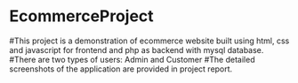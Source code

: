 # EcommerceProject
#This project is a demonstration of ecommerce website built using html, css and javascript for frontend and php as backend with mysql database.
#There are two types of users: Admin and Customer
#The detailed screenshots of the application are provided in project report.

